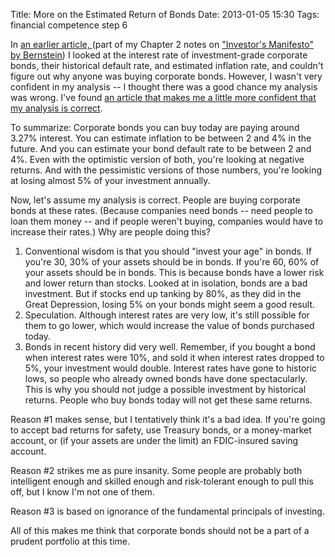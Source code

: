 Title: More on the Estimated Return of Bonds
Date: 2013-01-05 15:30
Tags: financial competence step 6


In [an earlier
article, ](/2013/01/03/the-investors-manifesto-chapter-2-part-2-of-3-bonds/ "“The Investor’s Manifesto:” Chapter 2 (Part 2 of 3) – Bonds")(part
of my Chapter 2 notes on ["Investor's Manifesto" by
Bernstein](http://schof.org/2012/12/30/the-investors-manifesto-by-william-j-bernstein/ "“The Investor’s Manifesto” by William J. Bernstein"))
I looked at the interest rate of investment-grade corporate bonds, their
historical default rate, and estimated inflation rate, and couldn't
figure out why anyone was buying corporate bonds. However, I wasn't very
confident in my analysis -- I thought there was a good chance my
analysis was wrong. I've found [an article that makes me a little more
confident that my analysis is
correct](http://seekingalpha.com/article/318769-why-bonds-are-no-longer-sound-investments).

To summarize: Corporate bonds you can buy today are paying around 3.27%
interest. You can estimate inflation to be between 2 and 4% in the
future. And you can estimate your bond default rate to be between 2 and
4%. Even with the optimistic version of both, you're looking at negative
returns. And with the pessimistic versions of those numbers, you're
looking at losing almost 5% of your investment annually.

Now, let's assume my analysis is correct. People are buying
corporate bonds at these rates. (Because companies need bonds -- need
people to loan them money -- and if people weren't buying, companies
would have to increase their rates.) Why are people doing this?

1.  Conventional wisdom is that you should "invest your age" in bonds.
    If you're 30, 30% of your assets should be in bonds. If you're 60,
    60% of your assets should be in bonds. This is because bonds have a
    lower risk and lower return than stocks. Looked at in isolation,
    bonds are a bad investment. But if stocks end up tanking by 80%, as
    they did in the Great Depression, losing 5% on your bonds might seem
    a good result.
2.  Speculation. Although interest rates are very low, it's still
    possible for them to go lower, which would increase the value of
    bonds purchased today.
3.  Bonds in recent history did very well. Remember, if you bought a
    bond when interest rates were 10%, and sold it when interest rates
    dropped to 5%, your investment would double. Interest rates have
    gone to historic lows, so people who already owned bonds have done
    spectacularly. This is why you should not judge a possible
    investment by historical returns. People who buy bonds today will
    not get these same returns.

Reason #1 makes sense, but I tentatively think it's a bad idea. If
you're going to accept bad returns for safety, use Treasury bonds, or a
money-market account, or (if your assets are under the limit) an
FDIC-insured saving account.

Reason #2 strikes me as pure insanity. Some people are probably both
intelligent enough and skilled enough and risk-tolerant enough to pull
this off, but I know I'm not one of them.

Reason #3 is based on ignorance of the fundamental principals of
investing.

All of this makes me think that corporate bonds should not be a part of
a prudent portfolio at this time.

